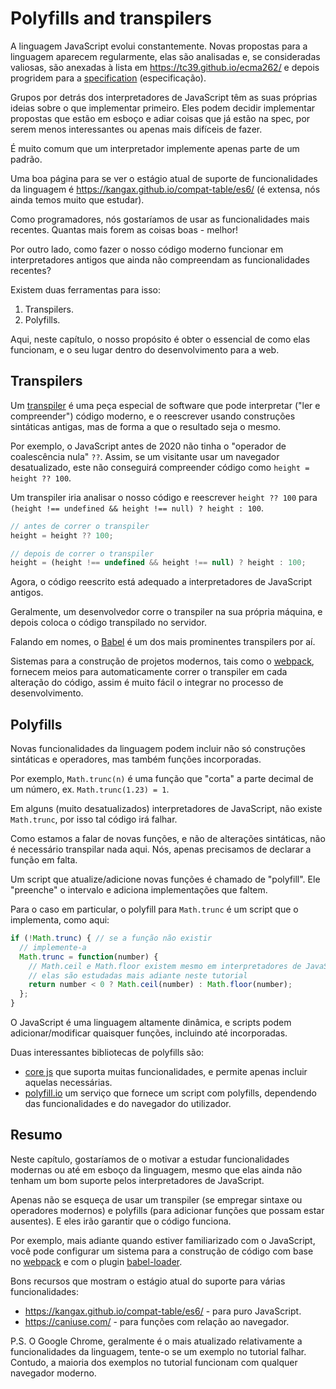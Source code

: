 
# Polyfills and transpilers

A linguagem JavaScript evolui constantemente. Novas propostas para a linguagem aparecem regularmente, elas são analisadas e, se consideradas valiosas, são anexadas à lista em <https://tc39.github.io/ecma262/> e depois progridem para a [specification](http://www.ecma-international.org/publications/standards/Ecma-262.htm) (especificação).

Grupos por detrás dos interpretadores de JavaScript têm as suas próprias ideias sobre o que implementar primeiro. Eles podem decidir implementar propostas que estão em esboço e adiar coisas que já estão na spec, por serem menos interessantes ou apenas mais difíceis de fazer.

É muito comum que um interpretador implemente apenas parte de um padrão.

Uma boa página para se ver o estágio atual de suporte de funcionalidades da linguagem é <https://kangax.github.io/compat-table/es6/> (é extensa, nós ainda temos muito que estudar).

Como programadores, nós gostaríamos de usar as funcionalidades mais recentes. Quantas mais forem as coisas boas - melhor!

Por outro lado, como fazer o nosso código moderno funcionar em interpretadores antigos que ainda não compreendam as funcionalidades recentes?

Existem duas ferramentas para isso:

1. Transpilers.
2. Polyfills.

Aqui, neste capítulo, o nosso propósito é obter o essencial de como elas funcionam, e o seu lugar dentro do desenvolvimento para a web.

## Transpilers

Um [transpiler](https://en.wikipedia.org/wiki/Source-to-source_compiler) é uma peça especial de software que pode interpretar ("ler e compreender") código moderno, e o reescrever usando construções sintáticas antigas, mas de forma a que o resultado seja o mesmo.

Por exemplo, o JavaScript antes de 2020 não tinha o "operador de coalescência nula" `??`. Assim, se um visitante usar um navegador desatualizado, este não conseguirá compreender código como `height = height ?? 100`.

Um transpiler iria analisar o nosso código e reescrever `height ?? 100` para `(height !== undefined && height !== null) ? height : 100`.

```js
// antes de correr o transpiler
height = height ?? 100;

// depois de correr o transpiler
height = (height !== undefined && height !== null) ? height : 100;
```

Agora, o código reescrito está adequado a interpretadores de JavaScript antigos.

Geralmente, um desenvolvedor corre o transpiler na sua própria máquina, e depois coloca o código transpilado no servidor.

Falando em nomes, o [Babel](https://babeljs.io) é um dos mais prominentes transpilers por aí.

Sistemas para a construção de projetos modernos, tais como o [webpack](http://webpack.github.io/), fornecem meios para automaticamente correr o transpiler em cada alteração do código, assim é muito fácil o integrar no processo de desenvolvimento.

## Polyfills

Novas funcionalidades da linguagem podem incluir não só construções sintáticas e operadores, mas também funções incorporadas.

Por exemplo, `Math.trunc(n)` é uma função que "corta" a parte decimal de um número, ex. `Math.trunc(1.23) = 1`.

Em alguns (muito desatualizados) interpretadores de JavaScript, não existe `Math.trunc`, por isso tal código irá falhar.

Como estamos a falar de novas funções, e não de alterações sintáticas, não é necessário transpilar nada aqui. Nós, apenas precisamos de declarar a função em falta.

Um script que atualize/adicione novas funções é chamado de "polyfill". Ele "preenche" o intervalo e adiciona implementações que faltem.

Para o caso em particular, o polyfill para `Math.trunc` é um script que o implementa, como aqui:

```js
if (!Math.trunc) { // se a função não existir
  // implemente-a
  Math.trunc = function(number) {
    // Math.ceil e Math.floor existem mesmo em interpretadores de JavaScript antigos
    // elas são estudadas mais adiante neste tutorial
    return number < 0 ? Math.ceil(number) : Math.floor(number);
  };
}
```

O JavaScript é uma linguagem altamente dinâmica, e scripts podem adicionar/modificar quaisquer funções, incluindo até incorporadas.

Duas interessantes bibliotecas de polyfills são:
- [core js](https://github.com/zloirock/core-js) que suporta muitas funcionalidades, e permite apenas incluir aquelas necessárias.
- [polyfill.io](http://polyfill.io) um serviço que fornece um script com polyfills, dependendo das funcionalidades e do navegador do utilizador.


## Resumo

Neste capítulo, gostaríamos de o motivar a estudar funcionalidades modernas ou até em esboço da linguagem, mesmo que elas ainda não tenham um bom suporte pelos interpretadores de JavaScript.

Apenas não se esqueça de usar um transpiler (se empregar sintaxe ou operadores modernos) e polyfills (para adicionar funções que possam estar ausentes). E eles irão garantir que o código funciona.

Por exemplo, mais adiante quando estiver familiarizado com o JavaScript, você pode configurar um sistema para a construção de código com base no [webpack](http://webpack.github.io/) e com o plugin [babel-loader](https://github.com/babel/babel-loader).

Bons recursos que mostram o estágio atual do suporte para várias funcionalidades:
- <https://kangax.github.io/compat-table/es6/> - para puro JavaScript.
- <https://caniuse.com/> - para funções com relação ao navegador.

P.S. O Google Chrome, geralmente é o mais atualizado relativamente a funcionalidades da linguagem, tente-o se um exemplo no tutorial falhar. Contudo, a maioria dos exemplos no tutorial funcionam com qualquer navegador moderno.

